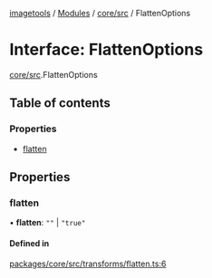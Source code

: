 [imagetools](../README.md) / [Modules](../modules.md) / [core/src](../modules/core_src.md) / FlattenOptions

# Interface: FlattenOptions

[core/src](../modules/core_src.md).FlattenOptions

## Table of contents

### Properties

- [flatten](core_src.FlattenOptions.md#flatten)

## Properties

### flatten

• **flatten**: ``""`` \| ``"true"``

#### Defined in

[packages/core/src/transforms/flatten.ts:6](https://github.com/JonasKruckenberg/imagetools/blob/4ebc88f/packages/core/src/transforms/flatten.ts#L6)
